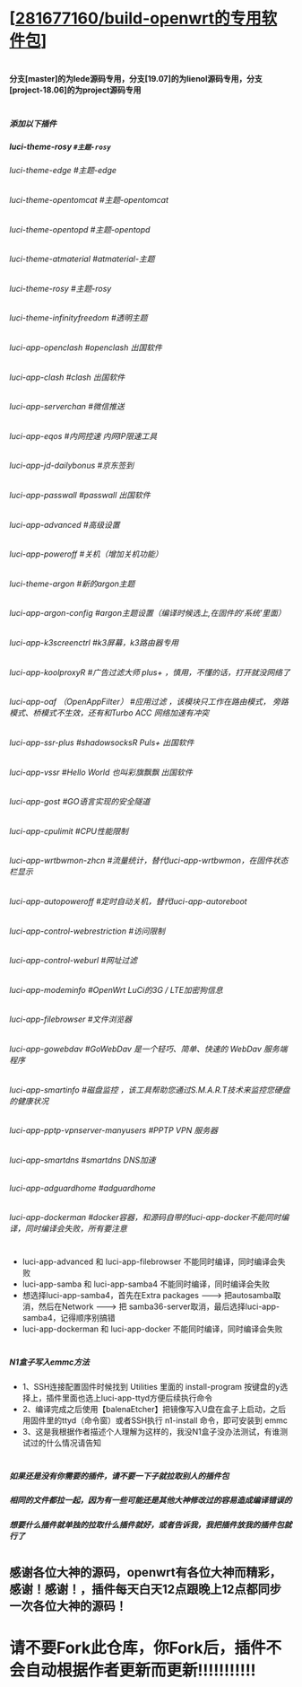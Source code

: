 # [[281677160/build-openwrt的专用软件包](https://github.com/281677160/build-openwrt.git)]

#
#### 分支[master]的为lede源码专用，分支[19.07]的为lienol源码专用，分支[project-18.06]的为project源码专用
#

##### 添加以下插件
#####  luci-theme-rosy    `#主题-rosy`
###### luci-theme-edge    #主题-edge
###### luci-theme-opentomcat   #主题-opentomcat
###### luci-theme-opentopd   #主题-opentopd<br>
###### luci-theme-atmaterial   #atmaterial-主题<br>
###### luci-theme-rosy   #主题-rosy<br>
###### luci-theme-infinityfreedom    #透明主题<br>
###### luci-app-openclash    #openclash 出国软件<br>
###### luci-app-clash    #clash 出国软件<br>
###### luci-app-serverchan    #微信推送<br>
###### luci-app-eqos    #内网控速 内网IP限速工具<br>
###### luci-app-jd-dailybonus    #京东签到<br>
###### luci-app-passwall    #passwall 出国软件<br>
###### luci-app-advanced    #高级设置<br>
###### luci-app-poweroff    #关机（增加关机功能）<br>
###### luci-theme-argon    #新的argon主题<br>
###### luci-app-argon-config    #argon主题设置（编译时候选上,在固件的‘系统’里面）<br>
###### luci-app-k3screenctrl   #k3屏幕，k3路由器专用<br>
###### luci-app-koolproxyR   #广告过滤大师 plus+  ，慎用，不懂的话，打开就没网络了<br>
###### luci-app-oaf （OpenAppFilter）  #应用过滤 ，该模块只工作在路由模式， 旁路模式、桥模式不生效，还有和Turbo ACC 网络加速有冲突<br>
###### luci-app-ssr-plus   #shadowsocksR Puls+  出国软件<br>
###### luci-app-vssr   #Hello World 也叫彩旗飘飘  出国软件<br>
###### luci-app-gost   #GO语言实现的安全隧道<br>
###### luci-app-cpulimit   #CPU性能限制<br>
###### luci-app-wrtbwmon-zhcn   #流量统计，替代luci-app-wrtbwmon，在固件状态栏显示<br>
###### luci-app-autopoweroff   #定时自动关机，替代luci-app-autoreboot<br>
###### luci-app-control-webrestriction   #访问限制<br>
###### luci-app-control-weburl   #网址过滤<br>
###### luci-app-modeminfo    #OpenWrt LuCi的3G / LTE加密狗信息<br>
###### luci-app-filebrowser   #文件浏览器<br>
###### luci-app-gowebdav   #GoWebDav 是一个轻巧、简单、快速的 WebDav 服务端程序<br>
###### luci-app-smartinfo   #磁盘监控 ，该工具帮助您通过S.M.A.R.T技术来监控您硬盘的健康状况<br>
###### luci-app-pptp-vpnserver-manyusers   #PPTP VPN 服务器
###### luci-app-smartdns   #smartdns DNS加速<br>
###### luci-app-adguardhome   #adguardhome<br>
###### luci-app-dockerman   #docker容器，和源码自带的luci-app-docker不能同时编译，同时编译会失败，所有要注意<br>

#

- luci-app-advanced 和 luci-app-filebrowser 不能同时编译，同时编译会失败
- luci-app-samba 和 luci-app-samba4 不能同时编译，同时编译会失败
- 想选择luci-app-samba4，首先在Extra packages ---> 把autosamba取消，然后在Network ---> 把 samba36-server取消，最后选择luci-app-samba4，记得顺序别搞错
- luci-app-dockerman 和 luci-app-docker 不能同时编译，同时编译会失败

#
##### N1盒子写入emmc方法
- 1、SSH连接配置固件时候找到 Utilities 里面的 install-program  按键盘的y选择上，插件里面也选上luci-app-ttyd方便后续执行命令
- 2、编译完成之后使用【balenaEtcher】把镜像写入U盘在盒子上启动，之后用固件里的ttyd（命令窗）或者SSH执行 n1-install 命令，即可安装到 emmc
- 3、这是我根据作者描述个人理解为这样的，我没N1盒子没办法测试，有谁测试过的什么情况请告知
#
#
##### 如果还是没有你需要的插件，请不要一下子就拉取别人的插件包
##### 相同的文件都拉一起，因为有一些可能还是其他大神修改过的容易造成编译错误的
##### 想要什么插件就单独的拉取什么插件就好，或者告诉我，我把插件放我的插件包就行了
#
#
## 感谢各位大神的源码，openwrt有各位大神而精彩，感谢！感谢！，插件每天白天12点跟晚上12点都同步一次各位大神的源码！

#

# 请不要Fork此仓库，你Fork后，插件不会自动根据作者更新而更新!!!!!!!!!!!
